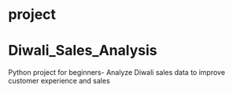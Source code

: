 # project
# Diwali_Sales_Analysis
Python project for beginners- Analyze Diwali sales data to improve customer experience and sales


